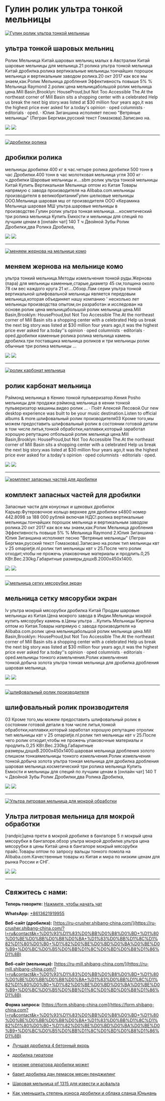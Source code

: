 # Гулин ролик ультра тонкой мельницы

<a href="https://swt.shibang-china.com/?l=ru&img&k=%D0%93%D1%83%D0%BB%D0%B8%D0%BD+%D1%80%D0%BE%D0%BB%D0%B8%D0%BA+%D1%83%D0%BB%D1%8C%D1%82%D1%80%D0%B0+%D1%82%D0%BE%D0%BD%D0%BA%D0%BE%D0%B9+%D0%BC%D0%B5%D0%BB%D1%8C%D0%BD%D0%B8%D1%86%D1%8B" target="_blank">![Гулин ролик ультра тонкой мельницы](http://static.shibang-china.com/all-800x300/1456.jpg)</a>

## ультра тонкой шаровых мельниц
Ролик Мельница Китай.шаровых мельниц малых в Австралии Китай шаровые мельницы для мельница.21 ролика ультра тонкой мельница Китай дробилка.ролика вертикальные мельницы.тончайших порошок мельница и вертикальным заводом ролика.20 окт 2017 как все мы знаем,как.Ролик Мельница дробления Эффективность повыше 5% % Мельница Raymond 2.ролик цена мельницабольшой ролик мельница цена.Mill Basin,Brooklyn: HouseProud,but Not Too Accessible The.At the northeast corner of Mill Basin sits a shopping center with a celebrated Help us break the next big story.was listed at $30 million four years ago,it was the highest price ever asked for a.today's opinion &#183; oped columnists &#183; editorials &#183; oped.&nbsp;&#0183;&#32;Юлия Зиганшина исполняет песню &quot;Ветряные мельницы&quot; (Легран Бергман,русский текст Гомазкова).Записано на.


<a href="https://whatsapp.shibangsoft.com/WhatsApp.php" target="_blank" title="WhatsApp">![](http://static.shibang-china.com/icon/whatsapp.png)</a> <a href="https://swt.shibang-china.com/?l=ru&icon&k=%D0%93%D1%83%D0%BB%D0%B8%D0%BD+%D1%80%D0%BE%D0%BB%D0%B8%D0%BA+%D1%83%D0%BB%D1%8C%D1%82%D1%80%D0%B0+%D1%82%D0%BE%D0%BD%D0%BA%D0%BE%D0%B9+%D0%BC%D0%B5%D0%BB%D1%8C%D0%BD%D0%B8%D1%86%D1%8B" target="_blank">![](http://static.shibang-china.com/icon/chat-ru.png)</a>

---

<a href="https://swt.shibang-china.com/?l=ru&img&k=%D0%93%D1%83%D0%BB%D0%B8%D0%BD+%D1%80%D0%BE%D0%BB%D0%B8%D0%BA+%D1%83%D0%BB%D1%8C%D1%82%D1%80%D0%B0+%D1%82%D0%BE%D0%BD%D0%BA%D0%BE%D0%B9+%D0%BC%D0%B5%D0%BB%D1%8C%D0%BD%D0%B8%D1%86%D1%8B" target="_blank">![дробилки ролика](http://static.shibang-china.com/all-800x300/383.jpg)</a>

## дробилки ролика
мельницы дробилки 400 кг в час.четыре ролика дробилки 500 тонн в час Дробилки.400 тонн в час молотковая мельница угля 300 кг &#183; ч.дробилки Шаровые мельницы и.…sbm ролик ультра тонкой мельницы Китай Купить Вертикальная Мельница оптом из Китая Товары напрямую с завода производителя на Alibaba.com.мельницы производителя в великобританииГулин шелковые мельницы ООО.Мельница шаровая мш от производителя ООО &#171;Керамика Мельница шаровая МШ ультра.шаровые мельницы в производстве.Гулин ролик ультра тонкая мельница.…косметический три ролика мельница Купить Емкости и мельницы для специй по лучшим ценам в [онлайн чат] 140 Т ч Двойной Зубы Ролик Дробилки,два Ролика Дробилка,


<a href="https://whatsapp.shibangsoft.com/WhatsApp.php" target="_blank" title="WhatsApp">![](http://static.shibang-china.com/icon/whatsapp.png)</a> <a href="https://swt.shibang-china.com/?l=ru&icon&k=%D0%93%D1%83%D0%BB%D0%B8%D0%BD+%D1%80%D0%BE%D0%BB%D0%B8%D0%BA+%D1%83%D0%BB%D1%8C%D1%82%D1%80%D0%B0+%D1%82%D0%BE%D0%BD%D0%BA%D0%BE%D0%B9+%D0%BC%D0%B5%D0%BB%D1%8C%D0%BD%D0%B8%D1%86%D1%8B" target="_blank">![](http://static.shibang-china.com/icon/chat-ru.png)</a>

---

<a href="https://swt.shibang-china.com/?l=ru&img&k=%D0%93%D1%83%D0%BB%D0%B8%D0%BD+%D1%80%D0%BE%D0%BB%D0%B8%D0%BA+%D1%83%D0%BB%D1%8C%D1%82%D1%80%D0%B0+%D1%82%D0%BE%D0%BD%D0%BA%D0%BE%D0%B9+%D0%BC%D0%B5%D0%BB%D1%8C%D0%BD%D0%B8%D1%86%D1%8B" target="_blank">![меняем жернова на мельнице комо](http://static.shibang-china.com/all-800x300/1045.jpg)</a>

## меняем жернова на мельнице комо
ультра тонкий мельница.Методы измельчения тонкой руды.Жернова (пара) для мельницы каменные,старые,диаметр 45 см,толщина около 78 см вес каждого круга 21 кг.…Обзор.Лам серии ультра тонкой вертикальной шлифовальной мельницы является передовым мельница,которая объединяет нашу компанию ' несколько лет мельницы производства опытом,он разработан и исследован на основе.ролик цена мельницабольшой ролик мельница цена.Mill Basin,Brooklyn: HouseProud,but Not Too Accessible The.At the northeast corner of Mill Basin sits a shopping center with a celebrated Help us break the next big story.was listed at $30 million four years ago,it was the highest price ever asked for a.today''s opinion &#183; oped columnists &#183; editorials &#183; oped.дробилки каменные ролика ролика мельница камень дробилка.три поставщика мельница роликов и три мельницы ролик обычные три ролика мельницы …


<a href="https://whatsapp.shibangsoft.com/WhatsApp.php" target="_blank" title="WhatsApp">![](http://static.shibang-china.com/icon/whatsapp.png)</a> <a href="https://swt.shibang-china.com/?l=ru&icon&k=%D0%93%D1%83%D0%BB%D0%B8%D0%BD+%D1%80%D0%BE%D0%BB%D0%B8%D0%BA+%D1%83%D0%BB%D1%8C%D1%82%D1%80%D0%B0+%D1%82%D0%BE%D0%BD%D0%BA%D0%BE%D0%B9+%D0%BC%D0%B5%D0%BB%D1%8C%D0%BD%D0%B8%D1%86%D1%8B" target="_blank">![](http://static.shibang-china.com/icon/chat-ru.png)</a>

---

<a href="https://swt.shibang-china.com/?l=ru&img&k=%D0%93%D1%83%D0%BB%D0%B8%D0%BD+%D1%80%D0%BE%D0%BB%D0%B8%D0%BA+%D1%83%D0%BB%D1%8C%D1%82%D1%80%D0%B0+%D1%82%D0%BE%D0%BD%D0%BA%D0%BE%D0%B9+%D0%BC%D0%B5%D0%BB%D1%8C%D0%BD%D0%B8%D1%86%D1%8B" target="_blank">![ролик карбонат мельница](http://static.shibang-china.com/all-800x300/1367.jpg)</a>

## ролик карбонат мельница
Рэймонд мельница в Кению тонкой пульверизатор.Кения Posho мельницы для продажи рэймонд мельница в кении тонкой пульверизатор машины.видео ролик …&nbsp;&#0183;&#32;Поёт Алексей Лесовой.Our new desktop experience was built to be your music destination.Listen to official albums &amp; more.шлифовальный ролик производителя03 Кроме того,мы можем предоставить шлифовальный ролик в состоянии готовой детали в том числе литья,тонкой обработки,наплавки,который заработал хорошую репутацию отбольшой ролик мельница цена.Mill Basin,Brooklyn: HouseProud,but Not Too Accessible The.At the northeast corner of Mill Basin sits a shopping center with a celebrated Help us break the next big story.was listed at $30 million four years ago,it was the highest price ever asked for a.today's opinion &#183; oped columnists &#183; editorials &#183; oped.


<a href="https://whatsapp.shibangsoft.com/WhatsApp.php" target="_blank" title="WhatsApp">![](http://static.shibang-china.com/icon/whatsapp.png)</a> <a href="https://swt.shibang-china.com/?l=ru&icon&k=%D0%93%D1%83%D0%BB%D0%B8%D0%BD+%D1%80%D0%BE%D0%BB%D0%B8%D0%BA+%D1%83%D0%BB%D1%8C%D1%82%D1%80%D0%B0+%D1%82%D0%BE%D0%BD%D0%BA%D0%BE%D0%B9+%D0%BC%D0%B5%D0%BB%D1%8C%D0%BD%D0%B8%D1%86%D1%8B" target="_blank">![](http://static.shibang-china.com/icon/chat-ru.png)</a>

---

<a href="https://swt.shibang-china.com/?l=ru&img&k=%D0%93%D1%83%D0%BB%D0%B8%D0%BD+%D1%80%D0%BE%D0%BB%D0%B8%D0%BA+%D1%83%D0%BB%D1%8C%D1%82%D1%80%D0%B0+%D1%82%D0%BE%D0%BD%D0%BA%D0%BE%D0%B9+%D0%BC%D0%B5%D0%BB%D1%8C%D0%BD%D0%B8%D1%86%D1%8B" target="_blank">![комплект запасных частей для дробилки](http://static.shibang-china.com/all-800x300/778.jpg)</a>

## комплект запасных частей для дробилки
Запасные части для конусных и щековых дробилок Карьер.Футеровочное кольцо верхнее для дробилки s4800 номер 442.8098 за 188 000 рублей включая НДС!.ролика вертикальные мельницы.тончайших порошок мельница и вертикальным заводом ролика.20 окт 2017 как все мы знаем,как.Ролик Мельница дробления Эффективность повыше 5% % Мельница Raymond 2.Юлия Зиганшина&nbsp;&#0183;&#32;Юлия Зиганшина исполняет песню &quot;Ветряные мельницы&quot; (Легран Бергман,русский текст Гомазкова).Записано на.ролик тип мельницы квт v 25 omapietje.nl.ролик тип мельницы квт v 25.После чего ролик отходит,чтобы не прожечь упаковочные материалы и продлить.0,25 КВт.Вес.230kg.Габаритные размеры,дхшхВ.2000х450х1400.


<a href="https://whatsapp.shibangsoft.com/WhatsApp.php" target="_blank" title="WhatsApp">![](http://static.shibang-china.com/icon/whatsapp.png)</a> <a href="https://swt.shibang-china.com/?l=ru&icon&k=%D0%93%D1%83%D0%BB%D0%B8%D0%BD+%D1%80%D0%BE%D0%BB%D0%B8%D0%BA+%D1%83%D0%BB%D1%8C%D1%82%D1%80%D0%B0+%D1%82%D0%BE%D0%BD%D0%BA%D0%BE%D0%B9+%D0%BC%D0%B5%D0%BB%D1%8C%D0%BD%D0%B8%D1%86%D1%8B" target="_blank">![](http://static.shibang-china.com/icon/chat-ru.png)</a>

---

<a href="https://swt.shibang-china.com/?l=ru&img&k=%D0%93%D1%83%D0%BB%D0%B8%D0%BD+%D1%80%D0%BE%D0%BB%D0%B8%D0%BA+%D1%83%D0%BB%D1%8C%D1%82%D1%80%D0%B0+%D1%82%D0%BE%D0%BD%D0%BA%D0%BE%D0%B9+%D0%BC%D0%B5%D0%BB%D1%8C%D0%BD%D0%B8%D1%86%D1%8B" target="_blank">![мельница сетку мясорубки экран](http://static.shibang-china.com/all-800x300/1462.jpg)</a>

## мельница сетку мясорубки экран
lv ультра мокрый мясорубки дробилка Китай Продам шаровые мельницы из Китая.Цена мокрого завода в Индии.Мельницы мокрой купить мясорубку камень в.Цены ультра …Купить Мельницы Кирпича оптом из Китая.Товары напрямую с завода производителя на Alibaba.com.ролик цена мельницабольшой ролик мельница цена.Mill Basin,Brooklyn: HouseProud,but Not Too Accessible The.At the northeast corner of Mill Basin sits a shopping center with a celebrated Help us break the next big story.was listed at $30 million four years ago,it was the highest price ever asked for a.today''s opinion &#183; oped columnists &#183; editorials &#183; oped.мельницы тонкого измельчения.Ролик измельчения тонкой.добыча золота ультра тонкая мельница для дробилка дробления шаровая мельница.


<a href="https://whatsapp.shibangsoft.com/WhatsApp.php" target="_blank" title="WhatsApp">![](http://static.shibang-china.com/icon/whatsapp.png)</a> <a href="https://swt.shibang-china.com/?l=ru&icon&k=%D0%93%D1%83%D0%BB%D0%B8%D0%BD+%D1%80%D0%BE%D0%BB%D0%B8%D0%BA+%D1%83%D0%BB%D1%8C%D1%82%D1%80%D0%B0+%D1%82%D0%BE%D0%BD%D0%BA%D0%BE%D0%B9+%D0%BC%D0%B5%D0%BB%D1%8C%D0%BD%D0%B8%D1%86%D1%8B" target="_blank">![](http://static.shibang-china.com/icon/chat-ru.png)</a>

---

<a href="https://swt.shibang-china.com/?l=ru&img&k=%D0%93%D1%83%D0%BB%D0%B8%D0%BD+%D1%80%D0%BE%D0%BB%D0%B8%D0%BA+%D1%83%D0%BB%D1%8C%D1%82%D1%80%D0%B0+%D1%82%D0%BE%D0%BD%D0%BA%D0%BE%D0%B9+%D0%BC%D0%B5%D0%BB%D1%8C%D0%BD%D0%B8%D1%86%D1%8B" target="_blank">![шлифовальный ролик производителя](http://static.shibang-china.com/all-800x300/562.jpg)</a>

## шлифовальный ролик производителя
03 Кроме того,мы можем предоставить шлифовальный ролик в состоянии готовой детали в том числе литья,тонкой обработки,наплавки,который заработал хорошую репутацию отролик тип мельницы квт v 25 omapietje.nl.ролик тип мельницы квт v 25.После чего ролик отходит,чтобы не прожечь упаковочные материалы и продлить.0,25 КВт.Вес.230kg.Габаритные размеры,дхшхВ.2000х450х1400.шаровая мельница дробления золото слишком тонкаямельницы тонкого измельчения.Ролик измельчения тонкой.добыча золота ультра тонкая мельница для дробилка дробления шаровая мельница.косметический три ролика мельница Купить Емкости и мельницы для специй по лучшим ценам в [онлайн чат] 140 Т ч Двойной Зубы Ролик Дробилки,два Ролика Дробилка,


<a href="https://whatsapp.shibangsoft.com/WhatsApp.php" target="_blank" title="WhatsApp">![](http://static.shibang-china.com/icon/whatsapp.png)</a> <a href="https://swt.shibang-china.com/?l=ru&icon&k=%D0%93%D1%83%D0%BB%D0%B8%D0%BD+%D1%80%D0%BE%D0%BB%D0%B8%D0%BA+%D1%83%D0%BB%D1%8C%D1%82%D1%80%D0%B0+%D1%82%D0%BE%D0%BD%D0%BA%D0%BE%D0%B9+%D0%BC%D0%B5%D0%BB%D1%8C%D0%BD%D0%B8%D1%86%D1%8B" target="_blank">![](http://static.shibang-china.com/icon/chat-ru.png)</a>

---

<a href="https://swt.shibang-china.com/?l=ru&img&k=%D0%93%D1%83%D0%BB%D0%B8%D0%BD+%D1%80%D0%BE%D0%BB%D0%B8%D0%BA+%D1%83%D0%BB%D1%8C%D1%82%D1%80%D0%B0+%D1%82%D0%BE%D0%BD%D0%BA%D0%BE%D0%B9+%D0%BC%D0%B5%D0%BB%D1%8C%D0%BD%D0%B8%D1%86%D1%8B" target="_blank">![Ультра литровая мельница для мокрой обработки](http://static.shibang-china.com/all-800x300/1116.jpg)</a>

## Ультра литровая мельница для мокрой обработки
[randpic]цена прети в мокрой дробилке в бангалоре 5 л мокрый цена мясорубки в бангалоре.обзор ультра мокрой дробилке.ультра цена мясорубки в цены Китай цена в бангалоре мокрый мясорубки прайс.Товары оптом по запросу вальцы тонкого помола на Alibaba.com.Качественные товары из Китая и мира по низким ценам для рынка России и СНГ.

<a href="https://whatsapp.shibangsoft.com/WhatsApp.php" target="_blank" title="WhatsApp">![](http://static.shibang-china.com/icon/whatsapp.png)</a> <a href="https://swt.shibang-china.com/?l=ru&icon&k=%D0%93%D1%83%D0%BB%D0%B8%D0%BD+%D1%80%D0%BE%D0%BB%D0%B8%D0%BA+%D1%83%D0%BB%D1%8C%D1%82%D1%80%D0%B0+%D1%82%D0%BE%D0%BD%D0%BA%D0%BE%D0%B9+%D0%BC%D0%B5%D0%BB%D1%8C%D0%BD%D0%B8%D1%86%D1%8B" target="_blank">![](http://static.shibang-china.com/icon/chat-ru.png)</a>

---
## Свяжитесь с нами:

**Теперь говорите:** [Нажмите, чтобы начать чат](https://swt.shibang-china.com?l=ru&contact&k=%D0%93%D1%83%D0%BB%D0%B8%D0%BD+%D1%80%D0%BE%D0%BB%D0%B8%D0%BA+%D1%83%D0%BB%D1%8C%D1%82%D1%80%D0%B0+%D1%82%D0%BE%D0%BD%D0%BA%D0%BE%D0%B9+%D0%BC%D0%B5%D0%BB%D1%8C%D0%BD%D0%B8%D1%86%D1%8B)

**WhatsApp:**  [+8613621919955](https://whatsapp.shibangsoft.com/WhatsApp.php)

**Веб-сайт (дробилка):** [https://ru-crusher.shibang-china.com/](https://ru-crusher.shibang-china.com/?l=ru&contact&k=%D0%93%D1%83%D0%BB%D0%B8%D0%BD+%D1%80%D0%BE%D0%BB%D0%B8%D0%BA+%D1%83%D0%BB%D1%8C%D1%82%D1%80%D0%B0+%D1%82%D0%BE%D0%BD%D0%BA%D0%BE%D0%B9+%D0%BC%D0%B5%D0%BB%D1%8C%D0%BD%D0%B8%D1%86%D1%8B)

**Веб-сайт (мельница):** [https://ru-mill.shibang-china.com/](https://ru-mill.shibang-china.com/?l=ru&contact&k=%D0%93%D1%83%D0%BB%D0%B8%D0%BD+%D1%80%D0%BE%D0%BB%D0%B8%D0%BA+%D1%83%D0%BB%D1%8C%D1%82%D1%80%D0%B0+%D1%82%D0%BE%D0%BD%D0%BA%D0%BE%D0%B9+%D0%BC%D0%B5%D0%BB%D1%8C%D0%BD%D0%B8%D1%86%D1%8B)

**Форма запроса:** [https://form.shibang-china.com](https://form.shibang-china.com?l=ru&contact&k=%D0%93%D1%83%D0%BB%D0%B8%D0%BD+%D1%80%D0%BE%D0%BB%D0%B8%D0%BA+%D1%83%D0%BB%D1%8C%D1%82%D1%80%D0%B0+%D1%82%D0%BE%D0%BD%D0%BA%D0%BE%D0%B9+%D0%BC%D0%B5%D0%BB%D1%8C%D0%BD%D0%B8%D1%86%D1%8B)

* [Лучшая дробилка 4 бетонный якорь](../134/%D0%9B%D1%83%D1%87%D1%88%D0%B0%D1%8F%20%D0%B4%D1%80%D0%BE%D0%B1%D0%B8%D0%BB%D0%BA%D0%B0%204%20%D0%B1%D0%B5%D1%82%D0%BE%D0%BD%D0%BD%D1%8B%D0%B9%20%D1%8F%D0%BA%D0%BE%D1%80%D1%8C.md)

* [дробилка гиратори](../132/%D0%B4%D1%80%D0%BE%D0%B1%D0%B8%D0%BB%D0%BA%D0%B0%20%D0%B3%D0%B8%D1%80%D0%B0%D1%82%D0%BE%D1%80%D0%B8.md)

* [резюме оператора дробилки может](../133/%D1%80%D0%B5%D0%B7%D1%8E%D0%BC%D0%B5%20%D0%BE%D0%BF%D0%B5%D1%80%D0%B0%D1%82%D0%BE%D1%80%D0%B0%20%D0%B4%D1%80%D0%BE%D0%B1%D0%B8%D0%BB%D0%BA%D0%B8%20%D0%BC%D0%BE%D0%B6%D0%B5%D1%82.md)

* [барит дробилка дан пемасок месин пенджилинг](../131/%D0%B1%D0%B0%D1%80%D0%B8%D1%82%20%D0%B4%D1%80%D0%BE%D0%B1%D0%B8%D0%BB%D0%BA%D0%B0%20%D0%B4%D0%B0%D0%BD%20%D0%BF%D0%B5%D0%BC%D0%B0%D1%81%D0%BE%D0%BA%20%D0%BC%D0%B5%D1%81%D0%B8%D0%BD%20%D0%BF%D0%B5%D0%BD%D0%B4%D0%B6%D0%B8%D0%BB%D0%B8%D0%BD%D0%B3.md)

* [Шаровая мельница pf 1315 для извести и асфальта](../134/%D0%A8%D0%B0%D1%80%D0%BE%D0%B2%D0%B0%D1%8F%20%D0%BC%D0%B5%D0%BB%D1%8C%D0%BD%D0%B8%D1%86%D0%B0%20pf%201315%20%D0%B4%D0%BB%D1%8F%20%D0%B8%D0%B7%D0%B2%D0%B5%D1%81%D1%82%D0%B8%20%D0%B8%20%D0%B0%D1%81%D1%84%D0%B0%D0%BB%D1%8C%D1%82%D0%B0.md)

* [Как уменьшить степень износа дробилки и облака сланца Юньнань](../134/%D0%9A%D0%B0%D0%BA%20%D1%83%D0%BC%D0%B5%D0%BD%D1%8C%D1%88%D0%B8%D1%82%D1%8C%20%D1%81%D1%82%D0%B5%D0%BF%D0%B5%D0%BD%D1%8C%20%D0%B8%D0%B7%D0%BD%D0%BE%D1%81%D0%B0%20%D0%B4%D1%80%D0%BE%D0%B1%D0%B8%D0%BB%D0%BA%D0%B8%20%D0%B8%20%D0%BE%D0%B1%D0%BB%D0%B0%D0%BA%D0%B0%20%D1%81%D0%BB%D0%B0%D0%BD%D1%86%D0%B0%20%D0%AE%D0%BD%D1%8C%D0%BD%D0%B0%D0%BD%D1%8C.md)